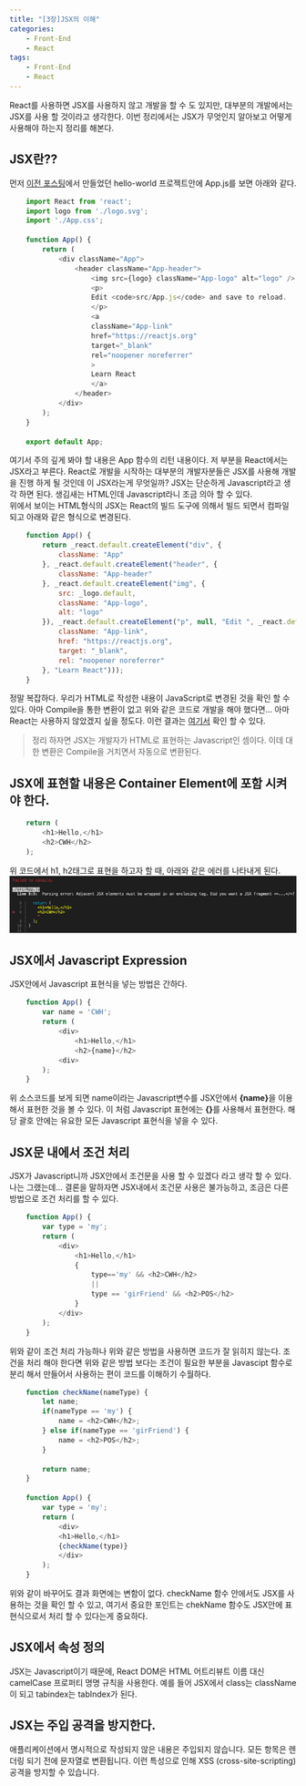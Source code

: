 ```yaml
---
title: "[3장]JSX의 이해"
categories: 
    - Front-End
    - React
tags: 
    - Front-End
    - React
---
```

React를 사용하면 JSX를 사용하지 않고 개발을 할 수 도 있지만, 대부분의 개발에서는 JSX를 사용 할 것이라고 생각한다. 이번 정리에서는 JSX가 무엇인지 알아보고 어떻게 사용해야 하는지 정리를 해본다.

## JSX란??
먼저 [이전 포스팅](https://aq3aq4.github.io/front-end/react/react2/)에서 만들었던 hello-world 프로젝트안에 App.js를 보면 아래와 같다.
```javascript
    import React from 'react';
    import logo from './logo.svg';
    import './App.css';

    function App() {
        return (
            <div className="App">
                <header className="App-header">
                    <img src={logo} className="App-logo" alt="logo" />
                    <p>
                    Edit <code>src/App.js</code> and save to reload.
                    </p>
                    <a
                    className="App-link"
                    href="https://reactjs.org"
                    target="_blank"
                    rel="noopener noreferrer"
                    >
                    Learn React
                    </a>
                </header>
            </div>
        );
    }

    export default App;
```
여기서 주의 깊게 봐야 할 내용은 App 함수의 리턴 내용이다. 저 부분을 React에서는 JSX라고 부른다. React로 개발을 시작하는 대부분의 개발자분들은 JSX를 사용해 개발을 진행 하게 될 것인데 이 JSX라는게 무엇일까? JSX는 단순하게 Javascript라고 생각 하면 된다. 생김새는 HTML인데 Javascript라니 조금 의아 할 수 있다. <br>
위에서 보이는 HTML형식의 JSX는 React의 빌드 도구에 의해서 빌드 되면서 컴파일 되고 아래와 같은 형식으로 변경된다.
```javascript
    function App() {
        return _react.default.createElement("div", {
            className: "App"
        }, _react.default.createElement("header", {
            className: "App-header"
        }, _react.default.createElement("img", {
            src: _logo.default,
            className: "App-logo",
            alt: "logo"
        }), _react.default.createElement("p", null, "Edit ", _react.default.createElement("code", null, "src/App.js"), " and save to reload."), _react.default.createElement("a", {
            className: "App-link",
            href: "https://reactjs.org",
            target: "_blank",
            rel: "noopener noreferrer"
        }, "Learn React")));
    }
```
정말 복잡하다. 우리가 HTML로 작성한 내용이 JavaScript로 변경된 것을 확인 할 수 있다. 아마 Compile을 통한 변환이 없고 위와 같은 코드로 개발을 해야 했다면... 아마 React는 사용하지 않았겠지 싶을 정도다. 이런 결과는 [여기서](https://babeljs.io/repl) 확인 할 수 있다. 
> 정리 하자면 JSX는 개발자가 HTML로 표현하는 Javascript인 셈이다. 이데 대한 변환은 Compile을 거치면서 자동으로 변환된다. 

## JSX에 표현할 내용은 Container Element에 포함 시켜야 한다.
```javascript
    return (
        <h1>Hello,</h1>
        <h2>CWH</h2>
    );
```
위 코드에서 h1, h2태그로 표현을 하고자 할 때, 아래와 같은 에러를 나타내게 된다.
![compileErr](/assets/images/react3/compileErr.png)
## JSX에서 Javascript Expression
JSX안에서 Javascript 표현식을 넣는 방법은 간하다.
```javascript
    function App() {
        var name = 'CWH';
        return (
            <div>
                <h1>Hello,</h1>
                <h2>{name}</h2> 
            <div>
        );
    }
```
위 소스코드를 보게 되면 name이라는 Javascript변수를 JSX안에서 <b>{name}</b>을 이용해서 표현한 것을 볼 수 있다. 이 처럼 Javascript 표현에는 <b>{}</b>를 사용해서 표현한다. 해당 괄호 안에는 유요한 모든 Javascript 표현식을 넣을 수 있다.

## JSX문 내에서 조건 처리
JSX가 Javascript니까 JSX안에서 조건문을 사용 할 수 있겠다 라고 생각 할 수 있다. 나는 그랬는데... 결론을 말하자면 JSX내에서 조건문 사용은 불가능하고, 조금은 다른 방법으로 조건 처리를 할 수 있다. 
```javascript
    function App() {
        var type = 'my';
        return (
            <div>
                <h1>Hello,</h1>
                {
                    type=='my' && <h2>CWH</h2>
                    ||
                    type == 'girFriend' && <h2>POS</h2>
                }
            </div>
        );
    }
```
위와 같이 조건 처리 가능하나 위와 같은 방법을 사용하면 코드가 잘 읽히지 않는다. 조건을 처리 해야 한다면 위와 같은 방법 보다는 조건이 필요한 부분을 Javascipt 함수로 분리 해서 만들어서 사용하는 편이 코드를 이해하기 수월하다.
```javascript
    function checkName(nameType) {
        let name;
        if(nameType == 'my') {
            name = <h2>CWH</h2>;
        } else if(nameType == 'girFriend') {
            name = <h2>POS</h2>;
        }   

        return name;
    }

    function App() {
        var type = 'my';
        return (
            <div>
            <h1>Hello,</h1>
            {checkName(type)}
            </div>
        );
    }
```
위와 같이 바꾸어도 결과 화면에는 변함이 없다. checkName 함수 안에서도 JSX를 사용하는 것을 확인 할 수 있고, 여기서 중요한 포인트는 chekName 함수도 JSX안에 표현식으로서 처리 할 수 있다는게 중요하다.

## JSX에서 속성 정의
JSX는 Javascript이기 때문에, React DOM은 HTML 어트리뷰트 이름 대신 camelCase 프로퍼티 명명 규칙을 사용한다. 예를 들어 JSX에서 class는 className이 되고 tabindex는 tabIndex가 된다.

## JSX는 주입 공격을 방지한다.
애플리케이션에서 명시적으로 작성되지 않은 내용은 주입되지 않습니다. 모든 항목은 렌더링 되기 전에 문자열로 변환됩니다. 이런 특성으로 인해 XSS (cross-site-scripting) 공격을 방지할 수 있습니다.